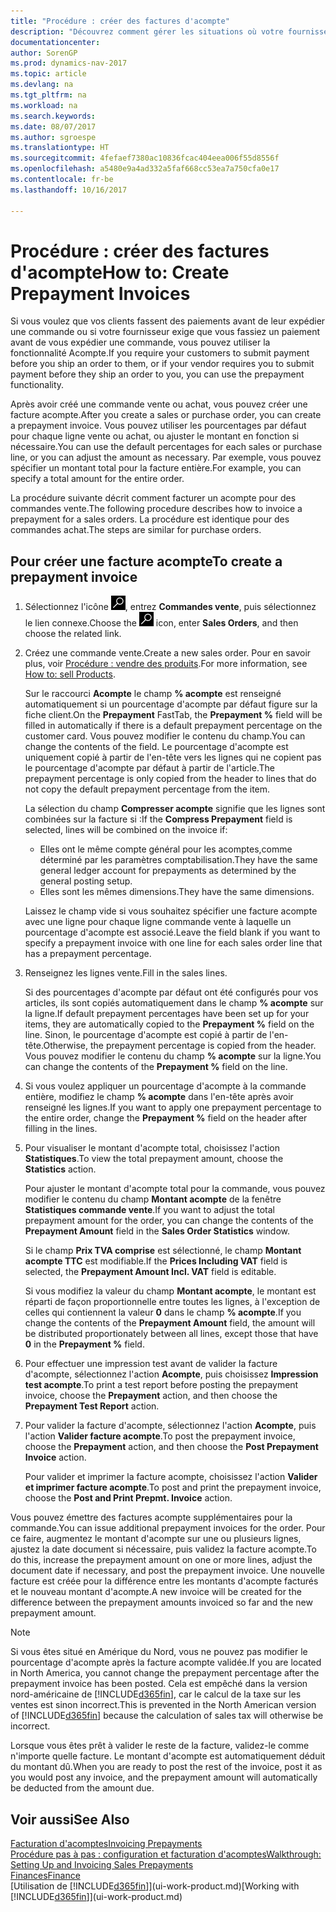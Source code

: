 ```yaml
---
title: "Procédure : créer des factures d'acompte"
description: "Découvrez comment gérer les situations où votre fournisseur ou vous-même exigez un acompte."
documentationcenter: 
author: SorenGP
ms.prod: dynamics-nav-2017
ms.topic: article
ms.devlang: na
ms.tgt_pltfrm: na
ms.workload: na
ms.search.keywords: 
ms.date: 08/07/2017
ms.author: sgroespe
ms.translationtype: HT
ms.sourcegitcommit: 4fefaef7380ac10836fcac404eea006f55d8556f
ms.openlocfilehash: a5480e9a4ad332a5faf668cc53ea7a750cfa0e17
ms.contentlocale: fr-be
ms.lasthandoff: 10/16/2017

---
```

# <a name="how-to-create-prepayment-invoices"></a><span data-ttu-id="f6130-103">Procédure : créer des factures d'acompte</span><span class="sxs-lookup"><span data-stu-id="f6130-103">How to: Create Prepayment Invoices</span></span>
<span data-ttu-id="f6130-104">Si vous voulez que vos clients fassent des paiements avant de leur expédier une commande ou si votre fournisseur exige que vous fassiez un paiement avant de vous expédier une commande, vous pouvez utiliser la fonctionnalité Acompte.</span><span class="sxs-lookup"><span data-stu-id="f6130-104">If you require your customers to submit payment before you ship an order to them, or if your vendor requires you to submit payment before they ship an order to you, you can use the prepayment functionality.</span></span>  

<span data-ttu-id="f6130-105">Après avoir créé une commande vente ou achat, vous pouvez créer une facture acompte.</span><span class="sxs-lookup"><span data-stu-id="f6130-105">After you create a sales or purchase order, you can create a prepayment invoice.</span></span> <span data-ttu-id="f6130-106">Vous pouvez utiliser les pourcentages par défaut pour chaque ligne vente ou achat, ou ajuster le montant en fonction si nécessaire.</span><span class="sxs-lookup"><span data-stu-id="f6130-106">You can use the default percentages for each sales or purchase line, or you can adjust the amount as necessary.</span></span> <span data-ttu-id="f6130-107">Par exemple, vous pouvez spécifier un montant total pour la facture entière.</span><span class="sxs-lookup"><span data-stu-id="f6130-107">For example, you can specify a total amount for the entire order.</span></span>  

<span data-ttu-id="f6130-108">La procédure suivante décrit comment facturer un acompte pour des commandes vente.</span><span class="sxs-lookup"><span data-stu-id="f6130-108">The following procedure describes how to invoice a prepayment for a sales orders.</span></span> <span data-ttu-id="f6130-109">La procédure est identique pour des commandes achat.</span><span class="sxs-lookup"><span data-stu-id="f6130-109">The steps are similar for purchase orders.</span></span>  

## <a name="to-create-a-prepayment-invoice"></a><span data-ttu-id="f6130-110">Pour créer une facture acompte</span><span class="sxs-lookup"><span data-stu-id="f6130-110">To create a prepayment invoice</span></span>  
1. <span data-ttu-id="f6130-111">Sélectionnez l'icône ![Page ou état pour la recherche](media/ui-search/search_small.png "Page ou état pour la recherche"), entrez **Commandes vente**, puis sélectionnez le lien connexe.</span><span class="sxs-lookup"><span data-stu-id="f6130-111">Choose the ![Search for Page or Report](media/ui-search/search_small.png "Search for Page or Report icon") icon, enter **Sales Orders**, and then choose the related link.</span></span>  
2. <span data-ttu-id="f6130-112">Créez une commande vente.</span><span class="sxs-lookup"><span data-stu-id="f6130-112">Create a new sales order.</span></span> <span data-ttu-id="f6130-113">Pour en savoir plus, voir [Procédure : vendre des produits](sales-how-sell-products.md).</span><span class="sxs-lookup"><span data-stu-id="f6130-113">For more information, see [How to: sell Products](sales-how-sell-products.md).</span></span>  

    <span data-ttu-id="f6130-114">Sur le raccourci **Acompte** le champ **% acompte** est renseigné automatiquement si un pourcentage d'acompte par défaut figure sur la fiche client.</span><span class="sxs-lookup"><span data-stu-id="f6130-114">On the **Prepayment** FastTab, the **Prepayment %** field will be filled in automatically if there is a default prepayment percentage on the customer card.</span></span> <span data-ttu-id="f6130-115">Vous pouvez modifier le contenu du champ.</span><span class="sxs-lookup"><span data-stu-id="f6130-115">You can change the contents of the field.</span></span> <span data-ttu-id="f6130-116">Le pourcentage d'acompte est uniquement copié à partir de l'en-tête vers les lignes qui ne copient pas le pourcentage d'acompte par défaut à partir de l'article.</span><span class="sxs-lookup"><span data-stu-id="f6130-116">The prepayment percentage is only copied from the header to lines that do not copy the default prepayment percentage from the item.</span></span>  

    <span data-ttu-id="f6130-117">La sélection du champ **Compresser acompte** signifie que les lignes sont combinées sur la facture si :</span><span class="sxs-lookup"><span data-stu-id="f6130-117">If the **Compress Prepayment** field is selected, lines will be combined on the invoice if:</span></span>  
    - <span data-ttu-id="f6130-118">Elles ont le même compte général pour les acomptes,comme déterminé par les paramètres comptabilisation.</span><span class="sxs-lookup"><span data-stu-id="f6130-118">They have the same general ledger account for prepayments as determined by the general posting setup.</span></span>  
    - <span data-ttu-id="f6130-119">Elles sont les mêmes dimensions.</span><span class="sxs-lookup"><span data-stu-id="f6130-119">They have the same dimensions.</span></span>  

    <span data-ttu-id="f6130-120">Laissez le champ vide si vous souhaitez spécifier une facture acompte avec une ligne pour chaque ligne commande vente à laquelle un pourcentage d'acompte est associé.</span><span class="sxs-lookup"><span data-stu-id="f6130-120">Leave the field blank if you want to specify a prepayment invoice with one line for each sales order line that has a prepayment percentage.</span></span>  

3. <span data-ttu-id="f6130-121">Renseignez les lignes vente.</span><span class="sxs-lookup"><span data-stu-id="f6130-121">Fill in the sales lines.</span></span>  

    <span data-ttu-id="f6130-122">Si des pourcentages d'acompte par défaut ont été configurés pour vos articles, ils sont copiés automatiquement dans le champ **% acompte** sur la ligne.</span><span class="sxs-lookup"><span data-stu-id="f6130-122">If default prepayment percentages have been set up for your items, they are automatically copied to the **Prepayment %** field on the line.</span></span> <span data-ttu-id="f6130-123">Sinon, le pourcentage d'acompte est copié à partir de l'en-tête.</span><span class="sxs-lookup"><span data-stu-id="f6130-123">Otherwise, the prepayment percentage is copied from the header.</span></span> <span data-ttu-id="f6130-124">Vous pouvez modifier le contenu du champ **% acompte** sur la ligne.</span><span class="sxs-lookup"><span data-stu-id="f6130-124">You can change the contents of the **Prepayment %** field on the line.</span></span>  
4. <span data-ttu-id="f6130-125">Si vous voulez appliquer un pourcentage d'acompte à la commande entière, modifiez le champ **% acompte** dans l'en\-tête après avoir renseigné les lignes.</span><span class="sxs-lookup"><span data-stu-id="f6130-125">If you want to apply one prepayment percentage to the entire order, change the **Prepayment %** field on the header after filling in the lines.</span></span>  
5. <span data-ttu-id="f6130-126">Pour visualiser le montant d'acompte total, choisissez l'action **Statistiques**.</span><span class="sxs-lookup"><span data-stu-id="f6130-126">To view the total prepayment amount, choose the **Statistics** action.</span></span>

    <span data-ttu-id="f6130-127">Pour ajuster le montant d'acompte total pour la commande, vous pouvez modifier le contenu du champ **Montant acompte** de la fenêtre **Statistiques commande vente**.</span><span class="sxs-lookup"><span data-stu-id="f6130-127">If you want to adjust the total prepayment amount for the order, you can change the contents of the **Prepayment Amount** field in the **Sales Order Statistics** window.</span></span>  

    <span data-ttu-id="f6130-128">Si le champ **Prix TVA comprise** est sélectionné, le champ **Montant acompte TTC** est modifiable.</span><span class="sxs-lookup"><span data-stu-id="f6130-128">If the **Prices Including VAT** field is selected, the **Prepayment Amount Incl. VAT** field is editable.</span></span>  

    <span data-ttu-id="f6130-129">Si vous modifiez la valeur du champ **Montant acompte**, le montant est réparti de façon proportionnelle entre toutes les lignes, à l'exception de celles qui contiennent la valeur **0** dans le champ **% acompte**.</span><span class="sxs-lookup"><span data-stu-id="f6130-129">If you change the contents of the **Prepayment Amount** field, the amount will be distributed proportionately between all lines, except those that have **0** in the **Prepayment %** field.</span></span>  
6. <span data-ttu-id="f6130-130">Pour effectuer une impression test avant de valider la facture d'acompte, sélectionnez l'action **Acompte**, puis choisissez **Impression test acompte**.</span><span class="sxs-lookup"><span data-stu-id="f6130-130">To print a test report before posting the prepayment invoice, choose the **Prepayment** action, and then choose the **Prepayment Test Report** action.</span></span>  
7. <span data-ttu-id="f6130-131">Pour valider la facture d'acompte, sélectionnez l'action **Acompte**, puis l'action **Valider facture acompte**.</span><span class="sxs-lookup"><span data-stu-id="f6130-131">To post the prepayment invoice, choose the **Prepayment** action, and then choose the **Post Prepayment Invoice** action.</span></span>  

    <span data-ttu-id="f6130-132">Pour valider et imprimer la facture acompte, choisissez l'action **Valider et imprimer facture acompte**.</span><span class="sxs-lookup"><span data-stu-id="f6130-132">To post and print the prepayment invoice, choose the **Post and Print Prepmt. Invoice** action.</span></span>  

<span data-ttu-id="f6130-133">Vous pouvez émettre des factures acompte supplémentaires pour la commande.</span><span class="sxs-lookup"><span data-stu-id="f6130-133">You can issue additional prepayment invoices for the order.</span></span> <span data-ttu-id="f6130-134">Pour ce faire, augmentez le montant d'acompte sur une ou plusieurs lignes, ajustez la date document si nécessaire, puis validez la facture acompte.</span><span class="sxs-lookup"><span data-stu-id="f6130-134">To do this, increase the prepayment amount on one or more lines, adjust the document date if necessary, and post the prepayment invoice.</span></span> <span data-ttu-id="f6130-135">Une nouvelle facture est créée pour la différence entre les montants d'acompte facturés et le nouveau montant d'acompte.</span><span class="sxs-lookup"><span data-stu-id="f6130-135">A new invoice will be created for the difference between the prepayment amounts invoiced so far and the new prepayment amount.</span></span>  

> [!NOTE]  
>  <span data-ttu-id="f6130-136">Si vous êtes situé en Amérique du Nord, vous ne pouvez pas modifier le pourcentage d'acompte après la facture acompte validée.</span><span class="sxs-lookup"><span data-stu-id="f6130-136">If you are located in North America, you cannot change the prepayment percentage after the prepayment invoice has been posted.</span></span> <span data-ttu-id="f6130-137">Cela est empêché dans la version nord\-américaine de [!INCLUDE[d365fin](includes/d365fin_md.md)], car le calcul de la taxe sur les ventes est sinon incorrect.</span><span class="sxs-lookup"><span data-stu-id="f6130-137">This is prevented in the North American version of [!INCLUDE[d365fin](includes/d365fin_md.md)] because the calculation of sales tax will otherwise be incorrect.</span></span>  

 <span data-ttu-id="f6130-138">Lorsque vous êtes prêt à valider le reste de la facture, validez-le comme n'importe quelle facture. Le montant d'acompte est automatiquement déduit du montant dû.</span><span class="sxs-lookup"><span data-stu-id="f6130-138">When you are ready to post the rest of the invoice, post it as you would post any invoice, and the prepayment amount will automatically be deducted from the amount due.</span></span>  

## <a name="see-also"></a><span data-ttu-id="f6130-139">Voir aussi</span><span class="sxs-lookup"><span data-stu-id="f6130-139">See Also</span></span>  
[<span data-ttu-id="f6130-140">Facturation d'acomptes</span><span class="sxs-lookup"><span data-stu-id="f6130-140">Invoicing Prepayments</span></span>](finance-invoice-prepayments.md)  
[<span data-ttu-id="f6130-141">Procédure pas à pas : configuration et facturation d'acomptes</span><span class="sxs-lookup"><span data-stu-id="f6130-141">Walkthrough: Setting Up and Invoicing Sales Prepayments</span></span>](walkthrough-setting-up-and-invoicing-sales-prepayments.md)  
[<span data-ttu-id="f6130-142">Finances</span><span class="sxs-lookup"><span data-stu-id="f6130-142">Finance</span></span>](finance.md)  
<span data-ttu-id="f6130-143">[Utilisation de [!INCLUDE[d365fin](includes/d365fin_md.md)]](ui-work-product.md)</span><span class="sxs-lookup"><span data-stu-id="f6130-143">[Working with [!INCLUDE[d365fin](includes/d365fin_md.md)]](ui-work-product.md)</span></span>

